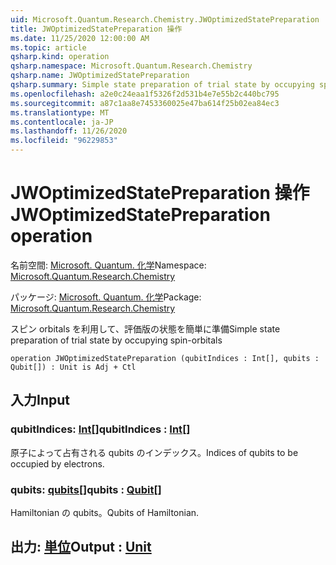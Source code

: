 ```yaml
---
uid: Microsoft.Quantum.Research.Chemistry.JWOptimizedStatePreparation
title: JWOptimizedStatePreparation 操作
ms.date: 11/25/2020 12:00:00 AM
ms.topic: article
qsharp.kind: operation
qsharp.namespace: Microsoft.Quantum.Research.Chemistry
qsharp.name: JWOptimizedStatePreparation
qsharp.summary: Simple state preparation of trial state by occupying spin-orbitals
ms.openlocfilehash: a2e0c24eaa1f5326f2d531b4e7e55b2c440bc795
ms.sourcegitcommit: a87c1aa8e7453360025e47ba614f25b02ea84ec3
ms.translationtype: MT
ms.contentlocale: ja-JP
ms.lasthandoff: 11/26/2020
ms.locfileid: "96229853"
---
```

# <a name="jwoptimizedstatepreparation-operation"></a><span data-ttu-id="249de-102">JWOptimizedStatePreparation 操作</span><span class="sxs-lookup"><span data-stu-id="249de-102">JWOptimizedStatePreparation operation</span></span>

<span data-ttu-id="249de-103">名前空間: [Microsoft. Quantum. 化学](xref:Microsoft.Quantum.Research.Chemistry)</span><span class="sxs-lookup"><span data-stu-id="249de-103">Namespace: [Microsoft.Quantum.Research.Chemistry](xref:Microsoft.Quantum.Research.Chemistry)</span></span>

<span data-ttu-id="249de-104">パッケージ: [Microsoft. Quantum. 化学](https://nuget.org/packages/Microsoft.Quantum.Research.Chemistry)</span><span class="sxs-lookup"><span data-stu-id="249de-104">Package: [Microsoft.Quantum.Research.Chemistry](https://nuget.org/packages/Microsoft.Quantum.Research.Chemistry)</span></span>


<span data-ttu-id="249de-105">スピン orbitals を利用して、評価版の状態を簡単に準備</span><span class="sxs-lookup"><span data-stu-id="249de-105">Simple state preparation of trial state by occupying spin-orbitals</span></span>

```qsharp
operation JWOptimizedStatePreparation (qubitIndices : Int[], qubits : Qubit[]) : Unit is Adj + Ctl
```


## <a name="input"></a><span data-ttu-id="249de-106">入力</span><span class="sxs-lookup"><span data-stu-id="249de-106">Input</span></span>

### <a name="qubitindices--int"></a><span data-ttu-id="249de-107">qubitIndices: [Int](xref:microsoft.quantum.lang-ref.int)[]</span><span class="sxs-lookup"><span data-stu-id="249de-107">qubitIndices : [Int](xref:microsoft.quantum.lang-ref.int)[]</span></span>

<span data-ttu-id="249de-108">原子によって占有される qubits のインデックス。</span><span class="sxs-lookup"><span data-stu-id="249de-108">Indices of qubits to be occupied by electrons.</span></span>


### <a name="qubits--qubit"></a><span data-ttu-id="249de-109">qubits: [qubits](xref:microsoft.quantum.lang-ref.qubit)[]</span><span class="sxs-lookup"><span data-stu-id="249de-109">qubits : [Qubit](xref:microsoft.quantum.lang-ref.qubit)[]</span></span>

<span data-ttu-id="249de-110">Hamiltonian の qubits。</span><span class="sxs-lookup"><span data-stu-id="249de-110">Qubits of Hamiltonian.</span></span>



## <a name="output--unit"></a><span data-ttu-id="249de-111">出力: [単位](xref:microsoft.quantum.lang-ref.unit)</span><span class="sxs-lookup"><span data-stu-id="249de-111">Output : [Unit](xref:microsoft.quantum.lang-ref.unit)</span></span>

